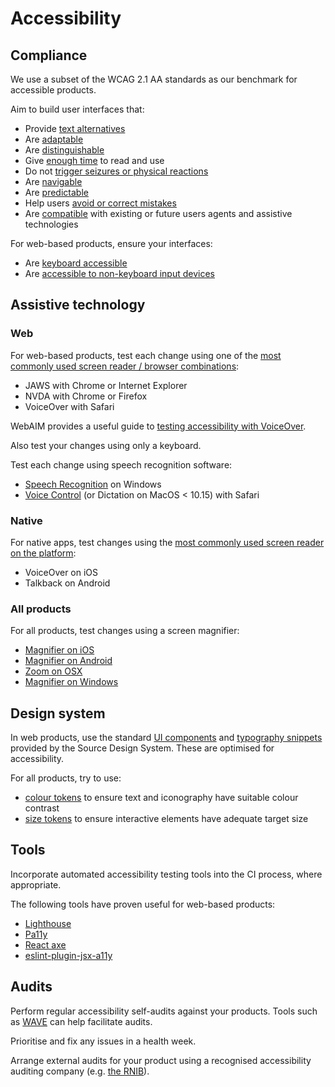 # Accessibility

## Compliance

We use a subset of the WCAG 2.1 AA standards as our benchmark for accessible products.

Aim to build user interfaces that:

- Provide [text alternatives](https://www.w3.org/TR/WCAG21/#text-alternatives)
- Are [adaptable](https://www.w3.org/TR/WCAG21/#adaptable)
- Are [distinguishable](https://www.w3.org/TR/WCAG21/#distinguishable)
- Give [enough time][] to read and use
- Do not [trigger seizures or physical reactions](https://www.w3.org/TR/WCAG21/#seizures-and-physical-reactions)
- Are [navigable](https://www.w3.org/TR/WCAG21/#navigable)
- Are [predictable](https://www.w3.org/TR/WCAG21/#predictable)
- Help users [avoid or correct mistakes](https://www.w3.org/TR/WCAG21/#input-assistance)
- Are [compatible][] with existing or future users agents and assistive technologies

[enough time]: https://www.w3.org/TR/WCAG21/#enough-time
[compatible]: https://www.w3.org/TR/WCAG21/#compatible

For web-based products, ensure your interfaces:

- Are [keyboard accessible](https://www.w3.org/TR/WCAG21/#compatible)
- Are [accessible to non-keyboard input devices](https://www.w3.org/TR/WCAG21/#input-modalities)

## Assistive technology

### Web

For web-based products, test each change using one of the [most commonly used screen reader / browser combinations](https://webaim.org/projects/screenreadersurvey8/#browsercombos):

- JAWS with Chrome or Internet Explorer
- NVDA with Chrome or Firefox
- VoiceOver with Safari

WebAIM provides a useful guide to [testing accessibility with VoiceOver](https://webaim.org/articles/voiceover/).

Also test your changes using only a keyboard.

Test each change using speech recognition software:

- [Speech Recognition][speech-recognition] on Windows
- [Voice Control][voice-control] (or Dictation on MacOS < 10.15) with Safari

[speech-recognition]: https://support.microsoft.com/en-gb/help/12427
[voice-control]: https://support.apple.com/en-gb/guide/mac-help/mh40719/10.15/mac/10.15

### Native

For native apps, test changes using the [most commonly used screen reader on the platform](https://webaim.org/projects/screenreadersurvey8/#mobilescreenreaders):

- VoiceOver on iOS
- Talkback on Android

### All products

For all products, test changes using a screen magnifier:

- [Magnifier on iOS](https://support.apple.com/en-gb/HT209517)
- [Magnifier on Android](https://support.google.com/accessibility/android/answer/6006949?hl=en-GB)
- [Zoom on OSX](https://support.apple.com/en-gb/guide/mac-help/mh40579/10.15/mac/10.15)
- [Magnifier on Windows](https://support.microsoft.com/en-gb/help/11542/windows-use-magnifier-to-make-things-easier-to-see)

## Design system

In web products, use the standard [UI components][ui-components] and [typography snippets][typography-snippets] provided by the Source Design System. These are optimised for accessibility.

For all products, try to use:

- [colour tokens][colour-tokens] to ensure text and iconography have suitable colour contrast
- [size tokens][size-tokens] to ensure interactive elements have adequate target size

[ui-components]: https://www.theguardian.design/2a1e5182b/p/77ee17-overview
[typography-snippets]: https://www.theguardian.design/2a1e5182b/p/95d5d0-code
[colour-tokens]: https://www.theguardian.design/2a1e5182b/p/1377a6-tokens/b/293ddb
[size-tokens]: https://www.theguardian.design/2a1e5182b/p/00ddcb-tokens

## Tools

Incorporate automated accessibility testing tools into the CI process, where appropriate.

The following tools have proven useful for web-based products:

- [Lighthouse](https://developers.google.com/web/tools/lighthouse)
- [Pa11y](https://pa11y.org/)
- [React axe](https://github.com/dequelabs/axe-core-npm/tree/develop/packages/react)
- [eslint-plugin-jsx-a11y](https://www.npmjs.com/package/eslint-plugin-jsx-a11y)

## Audits

Perform regular accessibility self-audits against your products. Tools such as [WAVE](https://wave.webaim.org/) can help facilitate audits.

Prioritise and fix any issues in a health week.

Arrange external audits for your product using a recognised accessibility auditing company (e.g. [the RNIB](https://www.rnib.org.uk/rnib-business/website-and-apps)).
